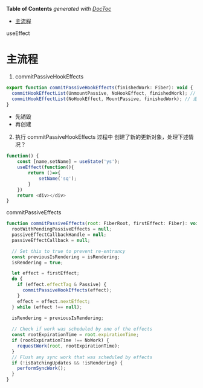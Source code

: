 <!-- START doctoc generated TOC please keep comment here to allow auto update -->
<!-- DON'T EDIT THIS SECTION, INSTEAD RE-RUN doctoc TO UPDATE -->
**Table of Contents**  *generated with [DocToc](https://github.com/thlorenz/doctoc)*

- [主流程](#%E4%B8%BB%E6%B5%81%E7%A8%8B)

<!-- END doctoc generated TOC please keep comment here to allow auto update -->

useEffect

# 主流程
1. commitPassiveHookEffects
```javascript
export function commitPassiveHookEffects(finishedWork: Fiber): void {
  commitHookEffectList(UnmountPassive, NoHookEffect, finishedWork); // 走销毁
  commitHookEffectList(NoHookEffect, MountPassive, finishedWork); // 走创建
}
``` 

- 先销毁
- 再创建

2. 执行 commitPassiveHookEffects 过程中 创建了新的更新对象，处理下述情况？
```javascript
function() {
    const [name,setName] = useState('ys');
    useEffect(function(){
        return ()=>{
            setName('sq');
        }
    })
    return <div></div>
}
```

commitPassiveEffects
```javascript
function commitPassiveEffects(root: FiberRoot, firstEffect: Fiber): void {
  rootWithPendingPassiveEffects = null;
  passiveEffectCallbackHandle = null;
  passiveEffectCallback = null;

  // Set this to true to prevent re-entrancy
  const previousIsRendering = isRendering;
  isRendering = true;

  let effect = firstEffect;
  do { 
    if (effect.effectTag & Passive) {
      commitPassiveHookEffects(effect);
    }
    effect = effect.nextEffect;
  } while (effect !== null); 
  
  isRendering = previousIsRendering;

  // Check if work was scheduled by one of the effects
  const rootExpirationTime = root.expirationTime;
  if (rootExpirationTime !== NoWork) {
    requestWork(root, rootExpirationTime);
  }
  // Flush any sync work that was scheduled by effects
  if (!isBatchingUpdates && !isRendering) {
    performSyncWork();
  }
}
```
